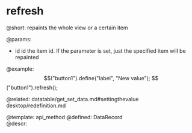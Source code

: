 refresh
=============



@short:
	repaints the whole view or a certain item

@params:
* id		id		the item id. If the parameter is set, just the specified item will be repainted
	

@example:
$$("button1").define("label", "New value");
$$("button1").refresh();

@related:
	datatable/get_set_data.md#settingthevalue
    desktop/redefinition.md

@template:	api_method
@defined:	DataRecord	
@descr:


